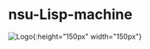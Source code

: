 # nsu-Lisp-machine
![Logo](https://github.com/chiguaua/Lisp-Machine/blob/main/assets/logo.png?raw=true){:height="150px" width="150px"}





